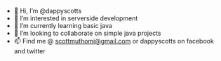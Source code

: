 - 👋 Hi, I’m @dappyscotts
- 👀 I’m interested in serverside development
- 🌱 I’m currently learning basic java
- 💞️ I’m looking to collaborate on simple java projects
- 📫 Find me @ scottmuthomi@gmail.com or dappyscotts on facebook and twitter

<!---
dappyscotts/dappyscotts is a ✨ special ✨ repository because its `README.md` (this file) appears on your GitHub profile.
You can click the Preview link to take a look at your changes.
--->
